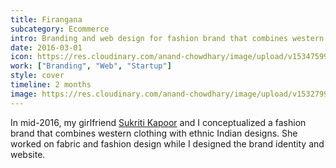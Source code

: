```yaml
---
title: Firangana
subcategory: Ecommerce
intro: Branding and web design for fashion brand that combines western clothing with ethnic Indian designs.
date: 2016-03-01
icon: https://res.cloudinary.com/anand-chowdhary/image/upload/v1534759930/projects/firangana/icon.png
work: ["Branding", "Web", "Startup"]
style: cover
timeline: 2 months
image: https://res.cloudinary.com/anand-chowdhary/image/upload/v1532799277/portfolio/firangana_2x.png
---
```


In mid-2016, my girlfriend <a href="https://sukritikapoor.com">Sukriti Kapoor</a> and I conceptualized a fashion brand that combines western clothing with ethnic Indian designs. She worked on fabric and fashion design while I designed the brand identity and website.

<div class="two-images">
	<div><img alt="" src="https://res.cloudinary.com/anand-chowdhary/image/upload/v1534759930/projects/firangana/photo.png"></div>
	<div><img alt="" src="https://res.cloudinary.com/anand-chowdhary/image/upload/v1534759930/projects/firangana/tw.png"></div>
</div>
<div class="two-images">
	<div><img alt="" src="https://res.cloudinary.com/anand-chowdhary/image/upload/v1534759930/projects/firangana/insta.png"></div>
	<div><img alt="" src="https://res.cloudinary.com/anand-chowdhary/image/upload/v1534759930/projects/firangana/coupon.png"></div>
</div>
<div class="three-images">
	<div><img alt="" src="https://res.cloudinary.com/anand-chowdhary/image/upload/v1534759930/projects/firangana/1.png"></div>
	<div><img alt="" src="https://res.cloudinary.com/anand-chowdhary/image/upload/v1534759930/projects/firangana/2.png"></div>
	<div><img alt="" src="https://res.cloudinary.com/anand-chowdhary/image/upload/v1534759930/projects/firangana/3.png"></div>
</div>